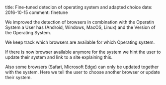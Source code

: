 title: Fine-tuned detecion of operating system and adapted choice
date: 2016-10-15
comment: finetune

We improved the detection of browsers in combination with the Operatin System a User has (Android, Windows, MacOS, Linux) and the Version of the Operating System.


We keep track which browsers are available for which Operating system.


If there is now browser available anymore for the system we hint the user to update their system and link to a site explaining this.


Also some browsers (Safari, Microsoft Edge) can only be updated together with the system. Here we tell the user to choose another browser or update their system.